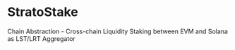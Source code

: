 # StratoStake
Chain Abstraction - Cross-chain Liquidity Staking between EVM and Solana as LST/LRT Aggregator

